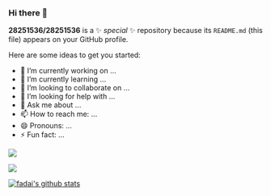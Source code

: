 ### Hi there 👋

**28251536/28251536** is a ✨ _special_ ✨ repository because its `README.md` (this file) appears on your GitHub profile.

Here are some ideas to get you started:

- 🔭 I’m currently working on ...
- 🌱 I’m currently learning ...
- 👯 I’m looking to collaborate on ...
- 🤔 I’m looking for help with ...
- 💬 Ask me about ...
- 📫 How to reach me: ...
- 😄 Pronouns: ...
- ⚡ Fun fact: ...

![](https://github-readme-stats.vercel.app/api?28251536=mayandev)

![](https://github-readme-stats.vercel.app/api?28251536=mayandev&theme=dark)

[![fadai's github stats](https://github-readme-stats.vercel.app/api/pin/?username=28251536&repo=awesome-bd-readme-profile&theme=dark)](https://github.com/28251536/awesome-bd-readme-profile)
